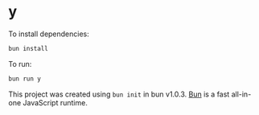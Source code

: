 # y

To install dependencies:

```bash
bun install
```

To run:

```bash
bun run y
```

This project was created using `bun init` in bun v1.0.3. [Bun](https://bun.sh) is a fast all-in-one JavaScript runtime.
